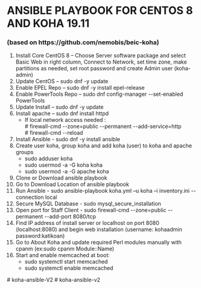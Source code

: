 <h1>ANSIBLE PLAYBOOK FOR CENTOS 8 AND KOHA 19.11</h1> 
<h3>(based on https://github.com/nemobis/beic-koha)</h3>

<ol>
  <li>Install Core CentOS 8 – Choose Server software package and select Basic Web in right column, Connect to Network, set time zone, make partitions as needed, set root password and create Admin user (koha-admin) </li>
  <li>Update CentOS – sudo dnf -y update</li>
  <li>Enable EPEL Repo – sudo dnf -y install epel-release</li>
  <li>Enable PowerTools Repo – sudo dnf config-manager --set-enabled PowerTools</li>
  <li>Update Install – sudo dnf -y update</li>
  <li>Install apache – sudo dnf install httpd
    <ul>
      <li>
        If local network access needed :<br>
        # firewall-cmd --zone=public --permanent --add-service=http<br>
        # firewall-cmd --reload
      </li>
     </ul>
  </li>
  <li>Install Ansible - sudo dnf -y install ansible</li>
  <li>Create user koha, group koha and add koha (user) to koha and apache groups
    <ul>
      <li>sudo adduser koha</li>
      <li>sudo usermod -a -G koha koha</li>
      <li>sudo usermod -a -G apache koha</li>
    </ul>
  <li>Clone or Download ansible playbook</li>
  <li>Go to Download Location of ansible playbook</li>
  <li>Run Ansible - sudo ansible-playbook koha.yml –u koha –i inventory.ini --connection local</li>
  <li>Secure MySQL Database - sudo mysql_secure_installation</li>
  <li>Open port for Staff Client - sudo firewall-cmd --zone=public --permanent --add-port 8080/tcp</li>
  <li>Find IP address of install server or localhost on port 8080 (localhost:8080) and begin web installation (username: kohaadmin password:katikoan)</li>
  <li>Go to About Koha and update required Perl modules manually with cpanm (ex:sudo cpanm Module::Name)</li>
  <li>Start and enable memcached at boot:
    <ul>
      <li>sudo systemctl start memcached</li>
      <li>sudo systemctl enable memcached</li>
    </ul>
  </li>
</ol>
# koha-ansible-V2
# koha-ansible-v2

